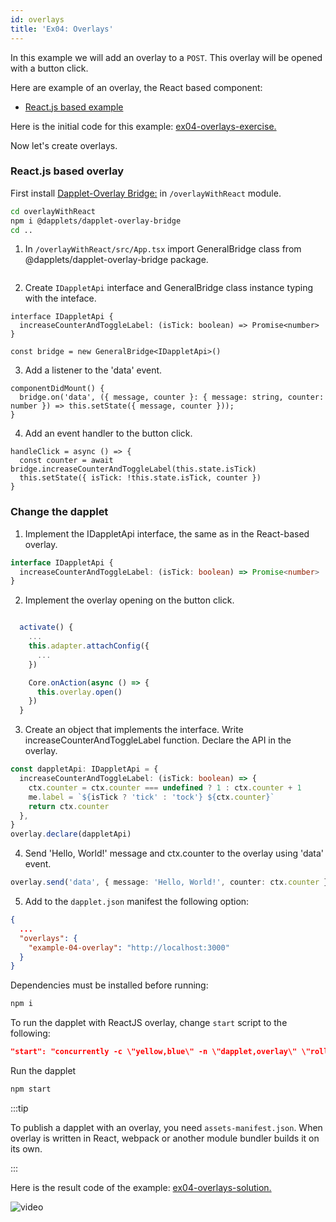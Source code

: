 ```yaml
---
id: overlays
title: 'Ex04: Overlays'
---
```


In this example we will add an overlay to a `POST`. This overlay will be opened with a button click.

Here are example of an overlay, the React based component:

- [React.js based example](https://github.com/dapplets/dapplet-overlay-bridge/tree/master/examples/react-overlay)

Here is the initial code for this example: [ex04-overlays-exercise.](https://github.com/dapplets/dapplet-template/tree/ex04-overlays-exercise)

Now let's create overlays.

### React.js based overlay

First install [Dapplet-Overlay Bridge:](https://github.com/dapplets/dapplet-overlay-bridge) in `/overlayWithReact` module.

```bash
cd overlayWithReact
npm i @dapplets/dapplet-overlay-bridge
cd ..
```

1. In `/overlayWithReact/src/App.tsx` import GeneralBridge class from @dapplets/dapplet-overlay-bridge package.

```tsx

```

2. Create `IDappletApi` interface and GeneralBridge class instance typing with the inteface.

```tsx
interface IDappletApi {
  increaseCounterAndToggleLabel: (isTick: boolean) => Promise<number>
}

const bridge = new GeneralBridge<IDappletApi>()
```

3. Add a listener to the 'data' event.

```tsx
componentDidMount() {
  bridge.on('data', ({ message, counter }: { message: string, counter: number }) => this.setState({ message, counter }));
}
```

4. Add an event handler to the button click.

```tsx
handleClick = async () => {
  const counter = await bridge.increaseCounterAndToggleLabel(this.state.isTick)
  this.setState({ isTick: !this.state.isTick, counter })
}
```

### Change the dapplet

1. Implement the IDappletApi interface, the same as in the React-based overlay.

```ts
interface IDappletApi {
  increaseCounterAndToggleLabel: (isTick: boolean) => Promise<number>
}
```

2. Implement the overlay opening on the button click.

```ts

  activate() {
    ...
    this.adapter.attachConfig({
      ...
    })

    Core.onAction(async () => {
      this.overlay.open()
    })
  }

```

3. Create an object that implements the interface. Write increaseCounterAndToggleLabel function. Declare the API in the overlay.

```ts
const dappletApi: IDappletApi = {
  increaseCounterAndToggleLabel: (isTick: boolean) => {
    ctx.counter = ctx.counter === undefined ? 1 : ctx.counter + 1
    me.label = `${isTick ? 'tick' : 'tock'} ${ctx.counter}`
    return ctx.counter
  },
}
overlay.declare(dappletApi)
```

4. Send 'Hello, World!' message and ctx.counter to the overlay using 'data' event.

```ts
overlay.send('data', { message: 'Hello, World!', counter: ctx.counter })
```

5. Add to the `dapplet.json` manifest the following option:

```json
{
  ...
  "overlays": {
    "example-04-overlay": "http://localhost:3000"
  }
}
```

Dependencies must be installed before running:

```bash
npm i
```

To run the dapplet with ReactJS overlay, change `start` script to the following:

```json
"start": "concurrently -c \"yellow,blue\" -n \"dapplet,overlay\" \"rollup -w --config rollup.config.js\" \"cd overlayWithReact && npm start\"",
```

Run the dapplet

```bash
npm start
```

:::tip

To publish a dapplet with an overlay, you need `assets-manifest.json`. When overlay is written in React, webpack or another module bundler builds it on its own.

:::

Here is the result code of the example: [ex04-overlays-solution.](https://github.com/dapplets/dapplet-template/tree/ex04-overlays-solution)

![video](/video/ex_4.gif)
